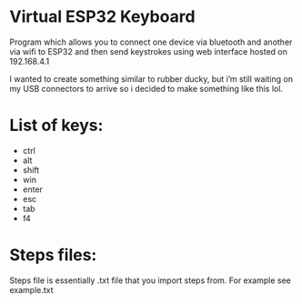 
# Virtual ESP32 Keyboard

Program which allows you to connect one device via bluetooth and another via wifi to ESP32 and then send keystrokes using web interface hosted on 192.168.4.1

I wanted to create something similar to rubber ducky, but i’m still waiting on my USB connectors to arrive so i decided to make something like this lol.

# List of keys:
- ctrl
- alt
- shift
- win
- enter
- esc
- tab
- f4

# Steps files:
Steps file is essentially .txt file that you import steps from. For example see example.txt
